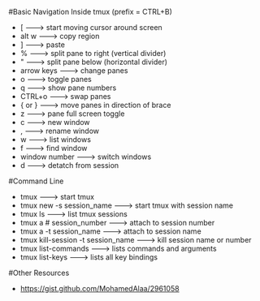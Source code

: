 #Basic Navigation Inside tmux (prefix = CTRL+B)

* [ ---> start moving cursor around screen
* alt w ---> copy region
* ] ---> paste
* % ---> split pane to right (vertical divider)
* " ---> split pane below (horizontal divider)
* arrow keys ---> change panes
* o ---> toggle panes
* q ---> show pane numbers
* CTRL+o ---> swap panes
* { or } ---> move panes in direction of brace
* z ---> pane full screen toggle
* c ---> new window
* , ---> rename window
* w ---> list windows
* f ---> find window
* window number ---> switch windows
* d ---> detatch from session

#Command Line

* tmux ---> start tmux
* tmux new -s session_name ---> start tmux with session name
* tmux ls ---> list tmux sessions
* tmux a # session_number ---> attach to session number
* tmux a -t session_name ---> attach to session name
* tmux kill-session -t session_name ---> kill session name or number
* tmux list-commands ---> lists commands and arguments
* tmux list-keys ---> lists all key bindings

#Other Resources

* https://gist.github.com/MohamedAlaa/2961058

